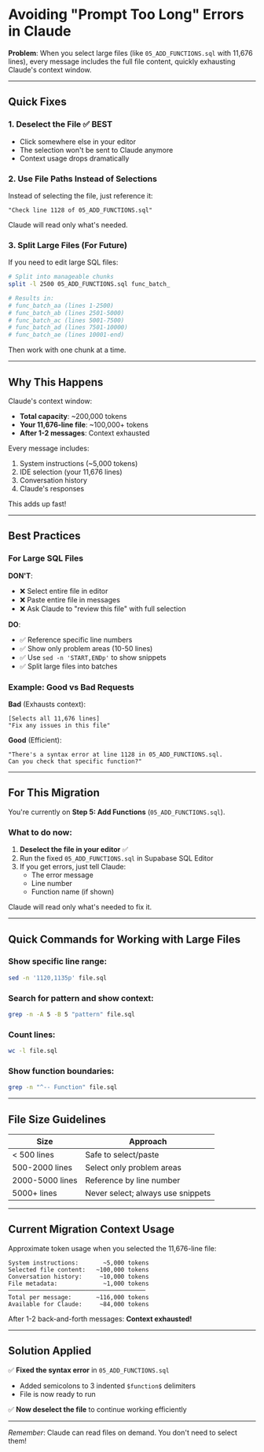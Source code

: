 # Avoiding "Prompt Too Long" Errors in Claude

**Problem**: When you select large files (like `05_ADD_FUNCTIONS.sql` with 11,676 lines), every message includes the full file content, quickly exhausting Claude's context window.

---

## Quick Fixes

### 1. **Deselect the File** ✅ BEST
- Click somewhere else in your editor
- The selection won't be sent to Claude anymore
- Context usage drops dramatically

### 2. **Use File Paths Instead of Selections**
Instead of selecting the file, just reference it:
```
"Check line 1128 of 05_ADD_FUNCTIONS.sql"
```
Claude will read only what's needed.

### 3. **Split Large Files** (For Future)
If you need to edit large SQL files:
```bash
# Split into manageable chunks
split -l 2500 05_ADD_FUNCTIONS.sql func_batch_

# Results in:
# func_batch_aa (lines 1-2500)
# func_batch_ab (lines 2501-5000)
# func_batch_ac (lines 5001-7500)
# func_batch_ad (lines 7501-10000)
# func_batch_ae (lines 10001-end)
```

Then work with one chunk at a time.

---

## Why This Happens

Claude's context window:
- **Total capacity**: ~200,000 tokens
- **Your 11,676-line file**: ~100,000+ tokens
- **After 1-2 messages**: Context exhausted

Every message includes:
1. System instructions (~5,000 tokens)
2. IDE selection (your 11,676 lines)
3. Conversation history
4. Claude's responses

This adds up fast!

---

## Best Practices

### For Large SQL Files

**DON'T**:
- ❌ Select entire file in editor
- ❌ Paste entire file in messages
- ❌ Ask Claude to "review this file" with full selection

**DO**:
- ✅ Reference specific line numbers
- ✅ Show only problem areas (10-50 lines)
- ✅ Use `sed -n 'START,ENDp'` to show snippets
- ✅ Split large files into batches

### Example: Good vs Bad Requests

**Bad** (Exhausts context):
```
[Selects all 11,676 lines]
"Fix any issues in this file"
```

**Good** (Efficient):
```
"There's a syntax error at line 1128 in 05_ADD_FUNCTIONS.sql.
Can you check that specific function?"
```

---

## For This Migration

You're currently on **Step 5: Add Functions** (`05_ADD_FUNCTIONS.sql`).

### What to do now:

1. **Deselect the file in your editor** ✅
2. Run the fixed `05_ADD_FUNCTIONS.sql` in Supabase SQL Editor
3. If you get errors, just tell Claude:
   - The error message
   - Line number
   - Function name (if shown)

Claude will read only what's needed to fix it.

---

## Quick Commands for Working with Large Files

### Show specific line range:
```bash
sed -n '1120,1135p' file.sql
```

### Search for pattern and show context:
```bash
grep -n -A 5 -B 5 "pattern" file.sql
```

### Count lines:
```bash
wc -l file.sql
```

### Show function boundaries:
```bash
grep -n "^-- Function" file.sql
```

---

## File Size Guidelines

| Size | Approach |
|------|----------|
| < 500 lines | Safe to select/paste |
| 500-2000 lines | Select only problem areas |
| 2000-5000 lines | Reference by line number |
| 5000+ lines | Never select; always use snippets |

---

## Current Migration Context Usage

Approximate token usage when you selected the 11,676-line file:

```
System instructions:       ~5,000 tokens
Selected file content:   ~100,000 tokens
Conversation history:     ~10,000 tokens
File metadata:             ~1,000 tokens
───────────────────────────────────────
Total per message:       ~116,000 tokens
Available for Claude:     ~84,000 tokens
```

After 1-2 back-and-forth messages: **Context exhausted!**

---

## Solution Applied

✅ **Fixed the syntax error** in `05_ADD_FUNCTIONS.sql`
- Added semicolons to 3 indented `$function$` delimiters
- File is now ready to run

✅ **Now deselect the file** to continue working efficiently

---

*Remember*: Claude can read files on demand. You don't need to select them!

